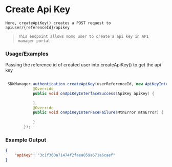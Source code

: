 
# Create Api Key

`Here, createApiKey() creates a POST request to apiuser/{referenceId}/apikey`

> `This endpoint allows momo user to create a api key in API manager portal`

### Usage/Examples

Passing the reference id of created user into createApiKey() to get the api key

```java

 SDKManager.authentication.createApiKey(userReferenceId, new ApiKeyInterface() {
            @Override
            public void onApiKeyInterfaceSuccess(ApiKey apiKey) {
             
            }
            @Override
            public void onApiKeyInterFaceFailure(MtnError mtnError) {
             
            }
        });


```
### Example Output

```json
{
	"apiKey": "3c1f360a71474f2faea859a671a6caef"
}
```


